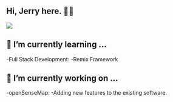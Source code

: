 ## Hi, Jerry here. 👋🦾
<img src="https://readme-typing-svg.herokuapp.com?lines=Hello,+World!;Welcome+to+my+GitHub!;I+am+a+Full+Stack+Developer;&center=true&width=500&height=60" />


<!--
**JerryVincent/JerryVincent** is a ✨ _special_ ✨ repository because its `README.md` (this file) appears on your GitHub profile.

Here are some ideas to get you started:

- 🔭 I’m currently working on ...
- 🌱 I’m currently learning ...
- 👯 I’m looking to collaborate on ...
- 🤔 I’m looking for help with ...
- 💬 Ask me about ...
- 📫 How to reach me: ...
- 😄 Pronouns: ...
- ⚡ Fun fact: ...
-->
## 🌱 I’m currently learning ...
-Full Stack Development:
-Remix Framework
## 🔭 I’m currently working on ...
-openSenseMap:
-Adding new features to the existing software.

